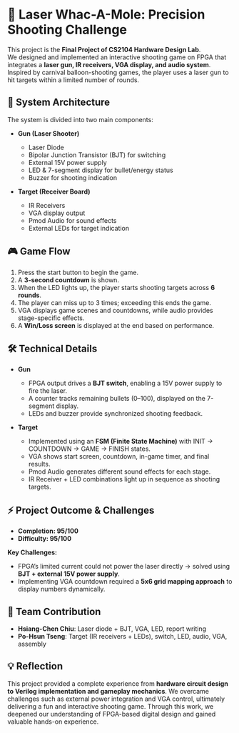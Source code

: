 # 🎯 Laser Whac-A-Mole: Precision Shooting Challenge  

This project is the **Final Project of CS2104 Hardware Design Lab**.  
We designed and implemented an interactive shooting game on FPGA that integrates a **laser gun, IR receivers, VGA display, and audio system**. Inspired by carnival balloon-shooting games, the player uses a laser gun to hit targets within a limited number of rounds.  

## 📌 System Architecture  

The system is divided into two main components:  

- **Gun (Laser Shooter)**  
  - Laser Diode  
  - Bipolar Junction Transistor (BJT) for switching  
  - External 15V power supply  
  - LED & 7-segment display for bullet/energy status  
  - Buzzer for shooting indication  

- **Target (Receiver Board)**  
  - IR Receivers  
  - VGA display output  
  - Pmod Audio for sound effects  
  - External LEDs for target indication  

## 🎮 Game Flow  

1. Press the start button to begin the game.  
2. A **3-second countdown** is shown.  
3. When the LED lights up, the player starts shooting targets across **6 rounds**.  
4. The player can miss up to 3 times; exceeding this ends the game.  
5. VGA displays game scenes and countdowns, while audio provides stage-specific effects.  
6. A **Win/Loss screen** is displayed at the end based on performance.  

## 🛠️ Technical Details  

- **Gun**  
  - FPGA output drives a **BJT switch**, enabling a 15V power supply to fire the laser.  
  - A counter tracks remaining bullets (0–100), displayed on the 7-segment display.  
  - LEDs and buzzer provide synchronized shooting feedback.  

- **Target**  
  - Implemented using an **FSM (Finite State Machine)** with INIT → COUNTDOWN → GAME → FINISH states.  
  - VGA shows start screen, countdown, in-game timer, and final results.  
  - Pmod Audio generates different sound effects for each stage.  
  - IR Receiver + LED combinations light up in sequence as shooting targets.  

## ⚡ Project Outcome & Challenges  

- **Completion: 95/100**  
- **Difficulty: 95/100**  

**Key Challenges:**  
- FPGA’s limited current could not power the laser directly → solved using **BJT + external 15V power supply**.  
- Implementing VGA countdown required a **5x6 grid mapping approach** to display numbers dynamically.  

## 👥 Team Contribution  

- **Hsiang-Chen Chiu**: Laser diode + BJT, VGA, LED, report writing  
- **Po-Hsun Tseng**: Target (IR receivers + LEDs), switch, LED, audio, VGA, assembly  

## 💡 Reflection  

This project provided a complete experience from **hardware circuit design to Verilog implementation and gameplay mechanics**. We overcame challenges such as external power integration and VGA control, ultimately delivering a fun and interactive shooting game. Through this work, we deepened our understanding of FPGA-based digital design and gained valuable hands-on experience.  
